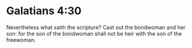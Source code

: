 # Galatians 4:30

Nevertheless what saith the scripture? Cast out the bondwoman and her son: for the son of the bondwoman shall not be heir with the son of the freewoman.